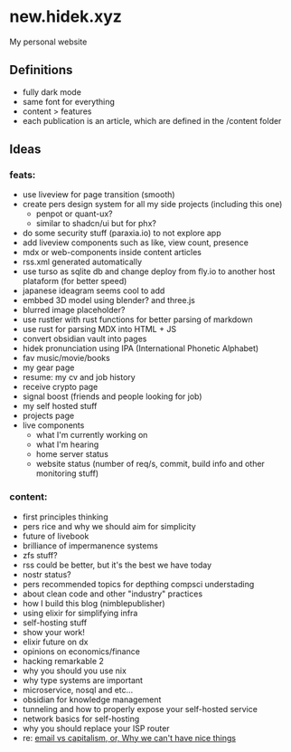 # new.hidek.xyz

My personal website

## Definitions
- fully dark mode
- same font for everything
- content > features
- each publication is an article, which are defined in the /content folder

## Ideas

### feats:
- use liveview for page transition (smooth)
- create pers design system for all my side projects (including this one)
  - penpot or quant-ux?
  - similar to shadcn/ui but for phx?
- do some security stuff (paraxia.io) to not explore app
- add liveview components such as like, view count, presence
- mdx or web-components inside content articles
- rss.xml generated automatically
- use turso as sqlite db and change deploy from fly.io to another host plataform (for better speed)
- japanese ideagram seems cool to add
- embbed 3D model using blender? and three.js
- blurred image placeholder?
- use rustler with rust functions for better parsing of markdown
- use rust for parsing MDX into HTML + JS
- convert obsidian vault into pages
- hidek pronunciation using IPA (International Phonetic Alphabet)
- fav music/movie/books
- my gear page
- resume: my cv and job history
- receive crypto page
- signal boost (friends and people looking for job)
- my self hosted stuff
- projects page
- live components
  - what I'm currently working on
  - what I'm hearing
  - home server status
  - website status (number of req/s, commit, build info and other monitoring stuff)

### content:
- first principles thinking
- pers rice and why we should aim for simplicity
- future of livebook
- brilliance of impermanence systems
- zfs stuff?
- rss could be better, but it's the best we have today
- nostr status?
- pers recommended topics for depthing compsci understading
- about clean code and other "industry" practices
- how I build this blog (nimblepublisher)
- using elixir for simplifying infra
- self-hosting stuff
- show your work!
- elixir future on dx
- opinions on economics/finance
- hacking remarkable 2
- why you should you use nix
- why type systems are important
- microservice, nosql and etc...
- obsidian for knowledge management
- tunneling and how to properly expose your self-hosted service
- network basics for self-hosting
- why you should replace your ISP router
- re: [email vs capitalism, or, Why we can't have nice things](https://www.youtube.com/watch?v=mrGfahzt-4Q&t=11s)
